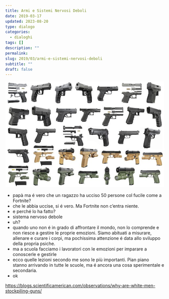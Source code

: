 ```yaml
---
title: Armi e Sistemi Nervosi Deboli
date: 2019-03-17
updated: 2023-08-20
type: dialogo
categories:
  - dialoghi
tags: []
description: ""
permalink: 
slug: 2019/03/armi-e-sistemi-nervosi-deboli
subtitle: ""
draft: false
---
```

![](../../../assets/img/post/2019/armi.jpg)

- papà ma é vero che un ragazzo ha ucciso 50 persone col fucile come a Fortnite?
- che le abbia uccise, si é vero. Ma Fortnite non c’entra niente.
- e perché lo ha fatto?
- sistema nervoso debole
- uh?
- quando uno non é in grado di affrontare il mondo, non lo comprende e non riesce a gestire le proprie emozioni. Siamo abituati a misurare, allenare e curare i corpi, ma pochissima attenzione é data allo sviluppo della propria psiche.
- ma a scuola facciamo i lavoratori con le emozioni per imparare a conoscerle e gestirle
- ecco quelle lezioni secondo me sono le più importanti. Pian piano stanno arrivando in tutte le scuole, ma é ancora una cosa sperimentale e secondaria.
- ok

<https://blogs.scientificamerican.com/observations/why-are-white-men-stockpiling-guns/>
